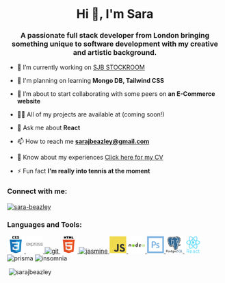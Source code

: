 <h1 align="center">Hi 👋, I'm Sara</h1>
<h3 align="center">A passionate full stack developer from London bringing something unique to software development with my creative and artistic background.</h3>

- 🔭 I’m currently working on [SJB STOCKROOM](https://github.com/sarajbeazley/SJB_Stockroom.git)

- 🌱 I'm planning on learning **Mongo DB, Tailwind CSS**

- 👯 I’m about to start collaborating with some peers on **an E-Commerce website**

- 👨‍💻 All of my projects are available at (coming soon!)

- 💬 Ask me about **React** 

- 📫 How to reach me **sarajbeazley@gmail.com**

- 📄 Know about my experiences <a href="https://app.enhancv.com/share/14ab1f7e/?utm_medium=growth&utm_campaign=share-resume&utm_source=dynamic">Click here for my CV</a>
- ⚡ Fun fact **I'm really into tennis at the moment**

<h3 align="left">Connect with me:</h3>
<p align="left">
<a href="https://linkedin.com/in/sara-beazley" target="blank"><img align="center" src="https://raw.githubusercontent.com/rahuldkjain/github-profile-readme-generator/master/src/images/icons/Social/linked-in-alt.svg" alt="sara-beazley" height="30" width="40" /></a>
</p>

<h3 align="left">Languages and Tools:</h3>
<p align="left"> <a href="https://www.w3schools.com/css/" target="_blank" rel="noreferrer"> <img src="https://raw.githubusercontent.com/devicons/devicon/master/icons/css3/css3-original-wordmark.svg" alt="css3" width="40" height="40"/> </a> <a href="https://expressjs.com" target="_blank" rel="noreferrer"> <img src="https://raw.githubusercontent.com/devicons/devicon/master/icons/express/express-original-wordmark.svg" alt="express" width="40" height="40"/> </a> <a href="https://git-scm.com/" target="_blank" rel="noreferrer"> <img src="https://www.vectorlogo.zone/logos/git-scm/git-scm-icon.svg" alt="git" width="40" height="40"/> </a> <a href="https://www.w3.org/html/" target="_blank" rel="noreferrer"> <img src="https://raw.githubusercontent.com/devicons/devicon/master/icons/html5/html5-original-wordmark.svg" alt="html5" width="40" height="40"/> </a> <a href="https://jasmine.github.io/" target="_blank" rel="noreferrer"> <img src="https://www.vectorlogo.zone/logos/jasmine/jasmine-icon.svg" alt="jasmine" width="40" height="40"/> </a> <a href="https://developer.mozilla.org/en-US/docs/Web/JavaScript" target="_blank" rel="noreferrer"> <img src="https://raw.githubusercontent.com/devicons/devicon/master/icons/javascript/javascript-original.svg" alt="javascript" width="40" height="40"/> </a> <a href="https://nodejs.org" target="_blank" rel="noreferrer"> <img src="https://raw.githubusercontent.com/devicons/devicon/master/icons/nodejs/nodejs-original-wordmark.svg" alt="nodejs" width="40" height="40"/> </a> <a href="https://www.photoshop.com/en" target="_blank" rel="noreferrer"> <img src="https://raw.githubusercontent.com/devicons/devicon/master/icons/photoshop/photoshop-line.svg" alt="photoshop" width="40" height="40"/> </a> <a href="https://www.postgresql.org" target="_blank" rel="noreferrer"> <img src="https://raw.githubusercontent.com/devicons/devicon/master/icons/postgresql/postgresql-original-wordmark.svg" alt="postgresql" width="40" height="40"/> </a> <a href="https://reactjs.org/" target="_blank" rel="noreferrer"> <img src="https://raw.githubusercontent.com/devicons/devicon/master/icons/react/react-original-wordmark.svg" alt="react" width="40" height="40"/> </a> <img src="https://media.zeemly.com/zeemly/product/prisma.png" alt="prisma" width="40" height="40"/> <img src="https://s3.amazonaws.com/s3.roaringapps.com/assets/icons/1561251841927-Insomnia.png" alt="insomnia" width="40" height="40"/></p>

<p>&nbsp;<img align="center" src="https://github-readme-stats.vercel.app/api?username=sarajbeazley&show_icons=true&locale=en" alt="sarajbeazley" /></p>

